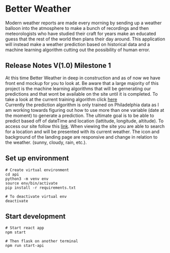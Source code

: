 # Better Weather
Modern weather reports are made every morning by sending up a weather balloon into the atmosphere to make a bunch of recordings and then meteorologists who have studied their craft for years make an educated guess that the rest of the world then plans their day around. This application will instead make a weather prediction based on historical data and a machine learning algorithm cutting out the possibility of human error.

## Release Notes V(1.0) Milestone 1
At this time Better Weather in deep in construction and as of now we have front end mockup for you to look at. 
Be aware that a large majority of this project is the machine learning algorithms that will be gernerating our predictions and that wont be 
available on the site until it is completed. 
To take a look at the current training algorithm click [here](https://github.com/Capstone-Projects-2021-Fall/project-teams-better-weather/blob/main/prediction/philly.ipynb)  
Currently the prediction algorithm is only trained on Philadelphia data as I am working towards figuring out how to use more than one variable (date at the moment) to generate a prediction. The ultimate goal is to be able to predict based off of dateTime and location (lattitude, longitude, altitude). 
To access our site follow this [link](http://18.234.149.24:3000/).
When viewing the site you are able to search for a location and will be presented with its current weather. 
The icon and background of the landing page are responsive and change in relation to the weather. (sunny, cloudy, rain, etc.). 

## Set up environment
```
# Create virtual environment
cd api 
python3 -m venv env
source env/bin/activate
pip install -r requirements.txt

# To deactivate virtual env
deactivate
```

## Start development
```
# Start react app
npm start

# Then flask on another terminal
npm run start-api
```
